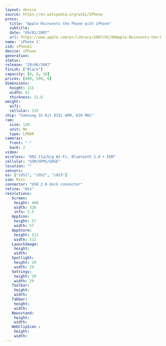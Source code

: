 ```yaml
---
layout: device
source: https://en.wikipedia.org/wiki/IPhone
press:
  title: "Apple Reinvents the Phone with iPhone"
  subtitle:
  date: "09/01/2007"
  url: https://www.apple.com/pr/library/2007/01/09Apple-Reinvents-the-Phone-with-iPhone.html
name: 'iPhone 1'
iid: iPhone1
device: iPhone
generation:
status:
release: "29/06/2007"
finish: ["Black"]
capacity: [4, 8, 16]
prices: [499, 599, 0]
dimensions:
  height: 115
  width: 61
  thickness: 11.6
weight:
  wifi:
  cellular: 135
chip: "Samsung 32-bit RISC ARM, 620 MHz"
ram:
  size: 128
  unit: Mo
  type: LPDDR
cameras:
  front: "-"
  back: 2
video:
wireless: "802.11a/b/g Wi‑Fi, Bluetooth 2.0 + EDR"
cellular: "GSM/GPRS/EDGE"
location: ""
sensors:
os: ["iOS1", "iOS2", "iOS3"]
sim: Mini
connector: "USB 2.0 dock connector"
retina: "@1x"
resolutions:
   Screen:
    height: 480
    width: 320
    info: 3.5
   AppIcon:
    height: 57
    width: 57
   AppStore:
    height: 512
    width: 512
   LaunchImage:
    height:
    width:
   Spotlight:
    height: 29
    width: 29
   Settings:
    height: 29
    width: 29
   Toolbar:
    height:
    width:
   Tabbar:
    height:
    width:
   Newsstand:
    height:
    width:
   WebClipIcon :
    height:
    width:
---
```

